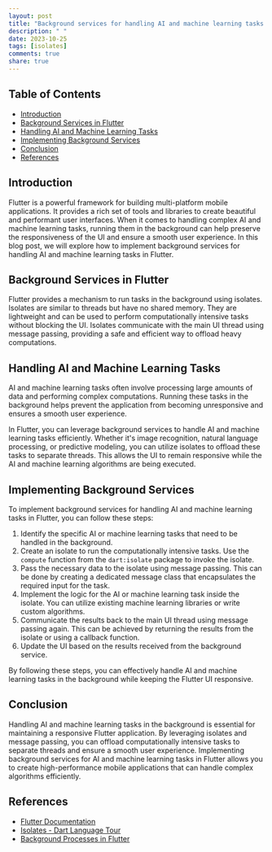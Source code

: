 ```yaml
---
layout: post
title: "Background services for handling AI and machine learning tasks in Flutter"
description: " "
date: 2023-10-25
tags: [isolates]
comments: true
share: true
---
```


<!-- Table of Contents -->
## Table of Contents
- [Introduction](#introduction)
- [Background Services in Flutter](#background-services-in-flutter)
- [Handling AI and Machine Learning Tasks](#handling-ai-and-machine-learning-tasks)
- [Implementing Background Services](#implementing-background-services)
- [Conclusion](#conclusion)
- [References](#references)

<!-- Introduction -->
## Introduction

Flutter is a powerful framework for building multi-platform mobile applications. It provides a rich set of tools and libraries to create beautiful and performant user interfaces. When it comes to handling complex AI and machine learning tasks, running them in the background can help preserve the responsiveness of the UI and ensure a smooth user experience. In this blog post, we will explore how to implement background services for handling AI and machine learning tasks in Flutter.

<!-- Background Services in Flutter -->
## Background Services in Flutter

Flutter provides a mechanism to run tasks in the background using isolates. Isolates are similar to threads but have no shared memory. They are lightweight and can be used to perform computationally intensive tasks without blocking the UI. Isolates communicate with the main UI thread using message passing, providing a safe and efficient way to offload heavy computations.

<!-- Handling AI and Machine Learning Tasks -->
## Handling AI and Machine Learning Tasks

AI and machine learning tasks often involve processing large amounts of data and performing complex computations. Running these tasks in the background helps prevent the application from becoming unresponsive and ensures a smooth user experience.

In Flutter, you can leverage background services to handle AI and machine learning tasks efficiently. Whether it's image recognition, natural language processing, or predictive modeling, you can utilize isolates to offload these tasks to separate threads. This allows the UI to remain responsive while the AI and machine learning algorithms are being executed.

<!-- Implementing Background Services -->
## Implementing Background Services

To implement background services for handling AI and machine learning tasks in Flutter, you can follow these steps:

1. Identify the specific AI or machine learning tasks that need to be handled in the background.
2. Create an isolate to run the computationally intensive tasks. Use the `compute` function from the `dart:isolate` package to invoke the isolate.
3. Pass the necessary data to the isolate using message passing. This can be done by creating a dedicated message class that encapsulates the required input for the task.
4. Implement the logic for the AI or machine learning task inside the isolate. You can utilize existing machine learning libraries or write custom algorithms.
5. Communicate the results back to the main UI thread using message passing again. This can be achieved by returning the results from the isolate or using a callback function.
6. Update the UI based on the results received from the background service.

By following these steps, you can effectively handle AI and machine learning tasks in the background while keeping the Flutter UI responsive.

<!-- Conclusion -->
## Conclusion

Handling AI and machine learning tasks in the background is essential for maintaining a responsive Flutter application. By leveraging isolates and message passing, you can offload computationally intensive tasks to separate threads and ensure a smooth user experience. Implementing background services for AI and machine learning tasks in Flutter allows you to create high-performance mobile applications that can handle complex algorithms efficiently.

<!-- References -->
## References
- [Flutter Documentation](https://flutter.dev/docs)
- [Isolates - Dart Language Tour](https://dart.dev/guides/language/language-tour#isolates)
- [Background Processes in Flutter](https://flutter.dev/docs/cookbook/background-processing)